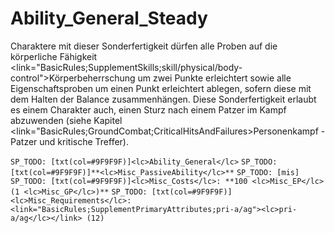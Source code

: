 # Ability_General_Steady

Charaktere mit dieser Sonderfertigkeit dürfen alle Proben auf die körperliche Fähigkeit <link="BasicRules;SupplementSkills;skill/physical/body-control">Körperbeherrschung</link> um zwei Punkte erleichtert sowie alle Eigenschaftsproben um einen Punkt erleichtert ablegen, sofern diese mit dem Halten der Balance zusammenhängen. Diese Sonderfertigkeit erlaubt es einem Charakter auch, einen Sturz nach einem Patzer im Kampf abzuwenden (siehe Kapitel <link="BasicRules;GroundCombat;CriticalHitsAndFailures>Personenkampf - Patzer und kritische Treffer</link>).

`SP_TODO: [txt(col=#9F9F9F)]<lc>Ability_General</lc>`
`SP_TODO: [txt(col=#9F9F9F)]**<lc>Misc_PassiveAbility</lc>**`
`SP_TODO: [mis]`
`SP_TODO: [txt(col=#9F9F9F)]<lc>Misc_Costs</lc>: **100 <lc>Misc_EP</lc> (1 <lc>Misc_GP</lc>)**`
`SP_TODO: [txt(col=#9F9F9F)]<lc>Misc_Requirements</lc>: <link="BasicRules;SupplementPrimaryAttributes;pri-a/ag"><lc>pri-a/ag</lc></link> (12)`
